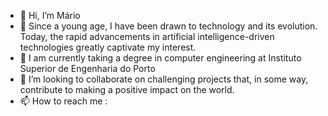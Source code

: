- 👋 Hi, I’m Mário
- 👀 Since a young age, I have been drawn to technology and its evolution. Today, the rapid advancements in artificial intelligence-driven technologies greatly captivate my interest.
- 🌱 I am currently taking a degree in computer engineering at Instituto Superior de Engenharia do Porto
- 💞️ I’m looking to collaborate on challenging projects that, in some way, contribute to making a positive impact on the world.
- 📫 How to reach me :


<!---
MarioJoaoGR/MarioJoaoGR is a ✨ special ✨ repository because its `README.md` (this file) appears on your GitHub profile.
You can click the Preview link to take a look at your changes.
--->
